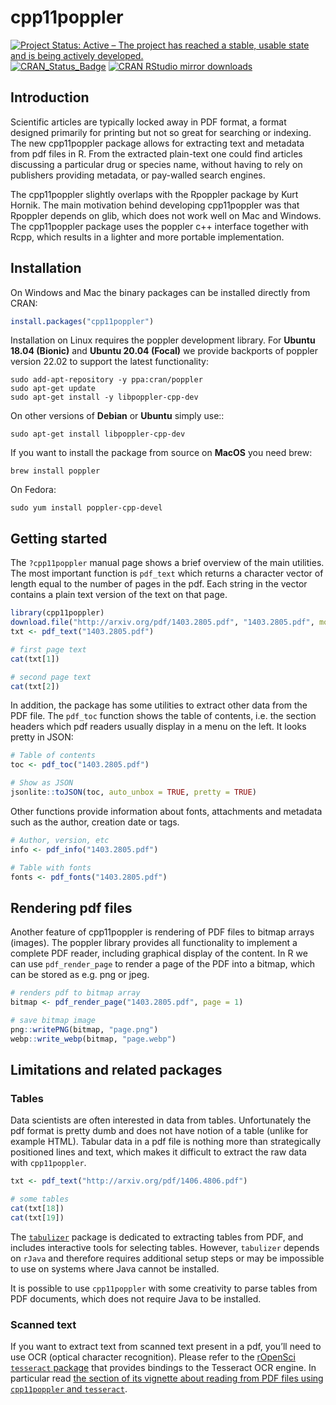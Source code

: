 
<!-- README.md is generated from README.Rmd. Please edit that file -->

# cpp11poppler

[![Project Status: Active – The project has reached a stable, usable
state and is being actively
developed.](http://www.repostatus.org/badges/latest/active.svg)](http://www.repostatus.org/#active)
[![CRAN\_Status\_Badge](http://www.r-pkg.org/badges/version/cpp11poppler)](http://cran.r-project.org/package=cpp11poppler)
[![CRAN RStudio mirror
downloads](http://cranlogs.r-pkg.org/badges/cpp11poppler)](http://cran.r-project.org/web/packages/cpp11poppler/index.html)

## Introduction

Scientific articles are typically locked away in PDF format, a format
designed primarily for printing but not so great for searching or
indexing. The new cpp11poppler package allows for extracting text and
metadata from pdf files in R. From the extracted plain-text one could
find articles discussing a particular drug or species name, without
having to rely on publishers providing metadata, or pay-walled search
engines.

The cpp11poppler slightly overlaps with the Rpoppler package by Kurt
Hornik. The main motivation behind developing cpp11poppler was that
Rpoppler depends on glib, which does not work well on Mac and Windows.
The cpp11poppler package uses the poppler c++ interface together with
Rcpp, which results in a lighter and more portable implementation.

## Installation

On Windows and Mac the binary packages can be installed directly from
CRAN:

``` r
install.packages("cpp11poppler")
```

Installation on Linux requires the poppler development library. For
**Ubuntu 18.04 (Bionic)** and **Ubuntu 20.04 (Focal)** we provide
backports of poppler version 22.02 to support the latest functionality:

    sudo add-apt-repository -y ppa:cran/poppler
    sudo apt-get update
    sudo apt-get install -y libpoppler-cpp-dev

On other versions of **Debian** or **Ubuntu** simply use::

    sudo apt-get install libpoppler-cpp-dev

If you want to install the package from source on **MacOS** you need
brew:

    brew install poppler

On Fedora:

    sudo yum install poppler-cpp-devel

## Getting started

The `?cpp11poppler` manual page shows a brief overview of the main
utilities. The most important function is `pdf_text` which returns a
character vector of length equal to the number of pages in the pdf. Each
string in the vector contains a plain text version of the text on that
page.

``` r
library(cpp11poppler)
download.file("http://arxiv.org/pdf/1403.2805.pdf", "1403.2805.pdf", mode = "wb")
txt <- pdf_text("1403.2805.pdf")

# first page text
cat(txt[1])

# second page text
cat(txt[2])
```

In addition, the package has some utilities to extract other data from
the PDF file. The `pdf_toc` function shows the table of contents,
i.e. the section headers which pdf readers usually display in a menu on
the left. It looks pretty in JSON:

``` r
# Table of contents
toc <- pdf_toc("1403.2805.pdf")

# Show as JSON
jsonlite::toJSON(toc, auto_unbox = TRUE, pretty = TRUE)
```

Other functions provide information about fonts, attachments and
metadata such as the author, creation date or tags.

``` r
# Author, version, etc
info <- pdf_info("1403.2805.pdf")

# Table with fonts
fonts <- pdf_fonts("1403.2805.pdf")
```

## Rendering pdf files

Another feature of cpp11poppler is rendering of PDF files to bitmap
arrays (images). The poppler library provides all functionality to
implement a complete PDF reader, including graphical display of the
content. In R we can use `pdf_render_page` to render a page of the PDF
into a bitmap, which can be stored as e.g. png or jpeg.

``` r
# renders pdf to bitmap array
bitmap <- pdf_render_page("1403.2805.pdf", page = 1)

# save bitmap image
png::writePNG(bitmap, "page.png")
webp::write_webp(bitmap, "page.webp")
```

## Limitations and related packages

### Tables

Data scientists are often interested in data from tables. Unfortunately
the pdf format is pretty dumb and does not have notion of a table
(unlike for example HTML). Tabular data in a pdf file is nothing more
than strategically positioned lines and text, which makes it difficult
to extract the raw data with `cpp11poppler`.

``` r
txt <- pdf_text("http://arxiv.org/pdf/1406.4806.pdf")

# some tables
cat(txt[18])
cat(txt[19])
```

The [`tabulizer`](https://github.com/ropensci/tabulizer) package is
dedicated to extracting tables from PDF, and includes interactive tools
for selecting tables. However, `tabulizer` depends on `rJava` and
therefore requires additional setup steps or may be impossible to use on
systems where Java cannot be installed.

It is possible to use `cpp11poppler` with some creativity to parse
tables from PDF documents, which does not require Java to be installed.

### Scanned text

If you want to extract text from scanned text present in a pdf, you’ll
need to use OCR (optical character recognition). Please refer to the
[rOpenSci `tesseract` package](https://github.com/ropensci/tesseract)
that provides bindings to the Tesseract OCR engine. In particular read
[the section of its vignette about reading from PDF files using
`cpp11poppler` and
`tesseract`](https://cran.r-project.org/web/packages/tesseract/vignettes/intro.html#read_from_pdf_files).
